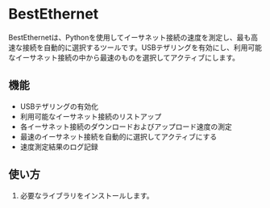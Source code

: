 # BestEthernet

BestEthernetは、Pythonを使用してイーサネット接続の速度を測定し、最も高速な接続を自動的に選択するツールです。USBテザリングを有効にし、利用可能なイーサネット接続の中から最速のものを選択してアクティブにします。

## 機能

- USBテザリングの有効化
- 利用可能なイーサネット接続のリストアップ
- 各イーサネット接続のダウンロードおよびアップロード速度の測定
- 最速のイーサネット接続を自動的に選択してアクティブにする
- 速度測定結果のログ記録

## 使い方

1. 必要なライブラリをインストールします。
